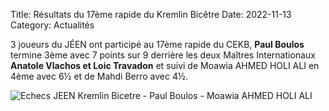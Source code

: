 Title: Résultats du 17ème rapide du Kremlin Bicêtre
Date: 2022-11-13
Category: Actualités

3 joueurs du JÉEN ont participé au 17ème rapide du CEKB, <strong>Paul Boulos</strong> termine 3ème avec 7 points sur 9
derrière les deux Maîtres Internationaux <strong>Anatole Vlachos et Loic Travadon</strong> et suivi de Moawia AHMED HOLI ALI en 4ème avec 6½
et de Mahdi Berro avec 4½.

<!--div align="center" >
    <img src="{static}/images/JEEN_echecs_Kremlin_Bicetre_2022-11-13_Boulos_Paul.jpeg" width="400" alt="Echecs JEEN Kremlin Bicetre - Paul Boulos - Moawia AHMED HOLI ALI"/>
</div>

<div align="center" >
    <img src="{static}/images/JEEN_echecs_Kremlin_Bicetre_2022-11-13_Vlachos_Anatole_Travadon_Loic_Boulos_Paul.jpeg" alt="Echecs JEEN Kremlin Bicetre - Paul Boulos - Vlachos Anatole Travadon Loic" width="400" />
</div-->
<!-- Fotorama -->
<div class="fotorama" data-width="700" data-ratio="700/467" data-max-width="100%">
  <img src="{static}/images/JEEN_echecs_Kremlin_Bicetre_2022-11-13_Boulos_Paul.jpeg" alt="Echecs JEEN Kremlin Bicetre - Paul Boulos - Moawia AHMED HOLI ALI"/>
  <img src="{static}/images/JEEN_echecs_Kremlin_Bicetre_2022-11-13_Vlachos_Anatole_Travadon_Loic_Boulos_Paul.jpeg" alt="Echecs JEEN Kremlin Bicetre - Paul Boulos - Vlachos Anatole Travadon Loic" width="
</div>
